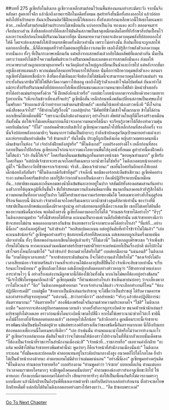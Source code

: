 ##บทที่ 275 ลูเซียกับไนติงเกล
ลูเซียวางเหล็กสามก้อนไว้บนพื้นห้องนอนอย่างระมัดระวัง จากนั้นจึงหลับตา สูดหายใจลึก แล้วนึกถึงภาพการฝึกในอดีตทั้งหมด สุดท้ายจึงยื่นมือทั้งสองออกไป แล้วปล่อยพลังไปยังเป้าหมาย
อันนาเป็นคนคิดวิธีฝึกแบบนี้ให้เธอเอง ทั้งยังเสกก้อนเหล็กพวกนี้ให้เธอโดยเฉพาะด้วย...เหล็กทั้งสามก้อนมีส่วนประกอบไม่เหมือนกัน แบ่งออกเป็นเงิน ทองแดง ตะกั่ว ตลอดจนสารเจือปนบางส่วน สิ่งที่เธอต้องทำก็คือเสกให้มันคืนสภาพเป็นธาตุเหมือนเดิมโดยที่ยังรักษาสิ่งปนเปื้อนไว้ และหาว่าเหล็กก้อนไหนมีปริมาณเงินมากที่สุด
นั่นหมายความว่าเธอจะต้องควบคุมพลังที่ปล่อยออกไปให้ดี โดยจะต้องเสกพลังใส่เป้าหมายเพียงครั้งเดียวเท่านั้น
เพราะไม่อย่างนั้น สิ่งปนเปื้อนจะถูกเสกให้แตกออกอีกขั้น...นี่ก็คือเหตุผลที่ว่าทำไมตอนอยู่ที่เมืองวาเลนเซีย เธอถึงได้รู้สึกว่าพลังตัวเองควบคุมยากนั่นเอง ทั้งๆ ที่เป็นกระดาษเหมือนกัน แต่หลังจากเสกพลังแล้วกลับได้ผลลัพธ์ที่แตกต่างกัน นั่นเป็นเพราะว่าเธอยังไม่เข้าใจความสัมพันธ์ระหว่างปริมาณพลังและผลของการเสกพลังนั่นเอง ส่งผลให้กระดาษบางส่วนถูกแยกธาตุหลายครั้ง จนวัตถุดิบส่วนใหญ่ถูกเปลี่ยนเป็นน้ำและก๊าซไป
แต่หลังจากที่มาอยู่เมืองชายแดนแล้ว พวกแม่มดก็สอนบทเรียนแรกให้กับเธอ นั่นคือการฝึกควบคุมพลังตัวเอง
ตอนแรกลูเซียยังไม่ค่อยเชื่อนักว่า สิ่งที่มองไม่เห็นและจับต้องไม่ได้ชนิดนี้จะสามารถควบคุมได้อย่างแม่นยำ จนกระทั่งอันนาสาธิตวิธีใช้ไฟสีดำวัดความยาวให้เธอดู เธอถึงได้รู้ว่าตัวเองเข้าใจผิดไปมหันต์ อันนาทำได้แม้กระทั่งปรับปริมาณพลังที่ปล่อยออกไปเพื่อเปลี่ยนขนาดและความหนาของไฟสีดำ มิหนำซ้ำเธอยังทำได้อย่างแม่นยำทุกครั้งด้วย
“พี่ ฝึกพลังอีกแล้วหรือ” เบลล์ชะโงกหน้าออกมาจากเตียงด้วยความอยากรู้อยากเห็น “เพิ่งจะกินข้าวเที่ยงเสร็จแท้ๆ”
ลูเซียมือสั่น เหล็กก้อนหนึ่งพลันเปลี่ยนสภาพเป็นเศษผงไปในพริบตา
“ข้าบอกแล้วนี่ว่าอย่ารบกวนข้าตอนข้าฝึกพลัง” เธอหันไปเขกหัวน้องสาวหนึ่งที “ตั้งใจอ่านหนังสือของเจ้าไป!”
“ก็ข้าอ่านไม่รู้เรื่องนี่” เบลล์บุ้ยปาก “มีศัพท์ที่ข้าไม่เข้าใจตั้งมากมาย ข้าไม่ได้อ่านออกเขียนได้เหมือนพี่นี่”
“เพราะฉะนั้นถึงต้องอ่านมากๆ อย่างไรเล่า ศัพท์ส่วนใหญ่ก็มีโครงสร้างเหมือนกันทั้งนั้น ต่อให้เจ้าไม่เคยเห็นมาก่อนก็น่าจะเดาความหมายได้นี่นา จะเรียนรู้ภาษาได้ก็ต้องทำความคุ้นเคยกับมันก่อน”
“ก็ได้” เบลล์หดศีรษะกลับเข้าไป
ลูเซียพุ่งความสนใจไปที่เหล็กก้อนที่สองอีกครั้ง จากนั้นจึงปล่อยพลังออกมาช้าๆ จินตนาการว่ามันเป็นผ้าบางๆ กำลังเข้าปกคลุมวัตถุเป้าหมายอย่างแผ่วเบาและห่อรอบมันอย่างมิดชิด
“เฮ้ ข้ามาแล้ว” ทันใดนั้น ประตูก็ถูกเปิดดังแอ๊ด หญิงสาวผมทองคนหนึ่งเดินเข้ามาในห้อง “เอ๋ เจ้ากำลังฝึกพลังอยู่หรือ”
“พี่ไนติงเกล!” เบลล์ร้องอย่างดีใจ
เหล็กก้อนที่สองกลายเป็นผงไปอีกก้อน
ลูเซียถอนใจก่อนจะกวาดผงโลหะบนพื้นใส่ถุงหนังทั้งหมด ดูท่าบ่ายนี้คงฝึกพลังไม่ได้แล้ว
“เอ้า อันนี้ให้เจ้า”
ไอศกรีมกลิ่นนมเข้มข้นถูกยื่นมาตรงหน้าเธอ
“ขอบคุณท่านมาก” ลูเซียรับไอศกรีมมา “แต่ปกติเจ้าชายจะทรงแจกไอศกรีมเฉพาะเวลาน้ำชาไม่ใช่หรือ”
ไนติงเกลตบหน้าอกอย่างภูมิใจ “นี่เป็นรางวัลที่ข้าขอจากเจ้าชายน่ะ จริงสิ...มีของเจ้าด้วยนะ” เธอยื่นไอศกรีมอีกแท่งให้เบลล์ เด็กน้อยถึงกับยิ้มร่า
“พี่ไนติงเกลดีกับข้าที่สุด!”
เจ้าเด็กนี่ พอมีของอร่อยล่ะลืมข้าเชียวนะ ลูเซียคิดอย่างระอา แต่พอไอศกรีมเข้าปาก เธอก็รู้สึกว่าหากตัวเองเป็นน้องสาว ก็คงมีปฏิกิริยาแบบนั้นเหมือนกัน...รสชาติของนมและกลิ่นหอมของน้ำผึ้งเข้มข้นละลายอยู่ในปาก รสสัมผัสทั้งสองผสมผสานกันอย่างลงตัวภายใต้อุณหภูมิที่เย็นชื่นใจ ขับให้รสหอมหวานยิ่งเด่นชัดมากขึ้น ขนาดกลืนลงคอแล้วยังรู้สึกได้ถึงความหอมเย็นที่อบอวลอยู่ในปาก
ไม่มีใครต้านทานความอร่อยของมันได้ โดยเฉพาะอย่างยิ่งในฤดูร้อนที่ร้อนจัดแบบนี้ มิน่าเล่า เจ้าชายถึงแจกไอศกรีมเฉพาะเวลาน้ำชาช่วงสุดสัปดาห์เท่านั้น ของว่างที่มีรสชาติเป็นเอกลักษณ์แบบนี้คงมีราคาสูงน่าดู อย่างน้อยตอนอยู่ที่เมืองวาเลนเซีย เธอก็ไม่เคยได้ยินชื่อของหวานชนิดนี้มาก่อน
พอคิดถึงตรงนี้ ลูเซียก็อดถามออกไปไม่ได้ “ท่านขอเจ้าชายได้อย่างไร”
“ฮิๆๆ” ไนติงเกลยกมุมปาก “ครั้งนี้ข้าสอบได้ที่สาม คะแนนเป็นรองแค่เวนดี้กับลีฟเท่านั้น แต่เจ้าชายทรงนึกว่าข้าจะสอบไม่ผ่าน พอผลออกมาตรงกันข้าม ข้าเลยขอรางวัลจากพระองค์ได้อย่างไรเล่า”
“ที่แท้ก็...อย่างนี้นี่เอง” เธอลังเลอยู่สักครู่ “แล้วข้าเล่า”
“หกสิบแปดคะแนน แต่อยู่อันดับที่เท่าไรข้าจำไม่ได้แล้ว”
“เอ่อ คะแนนข้าน้อยจัง” ลูเซียพูดอย่างเศร้าๆ ข้อสอบหนึ่งร้อยยี่สิบคะแนน แต่เธอตอบถูกเกินครึ่งมาแค่นิดเดียวเท่านั้น ทั้งๆ ที่เธอพออ่านออกเขียนได้อยู่แล้วแท้ๆ
“ก็ไม่เลวนี่” ไนติงเกลลูบศีรษะเธอ “เจ้าเพิ่งเข้าเรียนได้ไม่นาน หากคะแนนส่วนคณิตศาสตร์กับธรรมชาติวิทยาจะแย่หน่อยก็เป็นเรื่องปกติ ต่อไปถ้าไม่เข้าใจตรงไหนก็ถามข้าได้”
“แล้วข้าเล่า! ข้าถามด้วยได้หรือไม่!” เบลล์ยกมือถาม
“แน่นอนสิ” ไนติงเกลยิ้ม “ถามได้ทุกเวลาเลยล่ะ”
“หากข้าสอบระดับต้นผ่าน ก็จะได้ทำงานแล้วใช่หรือไม่”
“ของเจ้ายังไม่ถึงเวลาเสียหน่อย เจ้าชายตรัสแล้วว่าคนที่จะทำงานได้ต้องอายุสิบสี่ปีขึ้นไป เจ้าเพิ่งจะสิบขวบเท่านั้น จะรีบร้อนอะไรหนักหนา” ลูเซียถลึงตาใส่เธอ
แต่เด็กหญิงกลับตอบอย่างห้าวหาญว่า “ก็ข้าอยากช่วยแบ่งเบาภาระท่านไวๆ นี่ อย่างเรื่องแต่งงานมีลูกพวกนี้ก็ต้องใช้เงินทั้งนั้น หากเงินไม่พอก็ต้องอยู่อย่างขัดสน”
“นี่เจ้าไปฟังใครพูดมาอีกแล้วนี่” ลูเซียกุมขมับ
“ก็ท่านพ่ออย่างไรเล่า ข้าเห็นเขาบ่นบ่อยๆ ว่าจะเลี้ยงพวกเราไม่ไหวแล้ว”
“คิก” ไนติงเกลหลุดขำออกมา “หากเจ้าทำงานได้แล้ว เจ้าจะเลือกทำงานที่ไหน”
“ห้องปฏิบัติการเคมี!” เบลล์ชูมือ “ข้าอยากเป็นนักเล่นแร่แปรธาตุ จะได้ชื่อว่าเป็นปราชญ์ ได้รับความเคารพและคำสรรเสริญจากทุกคน!”
“แต่งานนี้...ข้าว่าอย่าดีกว่า” เธอส่ายหน้า “จริงๆ แล้วห้องปฏิบัติการน่ะอันตรายมากนะ”
“อันตรายหรือ” สองพี่น้องพร้อมใจกันถามด้วยความประหลาดใจ
“ใช่สิ” ไนติงเกลแบมือ “นอกจากจะต้องอยู่กับกรดตลอดเวลาแล้ว บางครั้งยังอาจถูกระเบิดด้วย ขนาดหัวหน้านักเล่นแร่แปรธาตุยังไม่รอดเลย คราวก่อนเพิ่งโดนระเบิดนิ้วขาดไปสี่นิ้ว หากไม่ใช่เพราะนาน่าช่วยไว้ล่ะก็ ชาตินี้คงไม่มีโอกาสได้จับหลอดทดลองแล้ว” เธอหยุดไปเล็กน้อย “แล้วอีกอย่าง ดูเหมือนระยะนี้เจ้าชายจะทรงพัฒนาดินปืนชนิดใหม่อยู่ด้วย แม้แต่พระองค์ยังทรงเห็นว่าของชนิดนี้อันตรายมากเลย นี่ก็ถึงกับแยกห้องทดลองเพื่องานนี้โดยเฉพาะทีเดียว”
“เอ่อ ถ้าเช่นนั้น ท่านพอแนะนำได้หรือไม่ว่าควรทำงานอะไรดี” ลูเซียคว้าเบลล์มากอด ตัดสินใจแล้วว่าจะไม่ยอมให้น้องสาวไปทำงานในที่ที่น่ากลัวแบบนั้นเด็ดขาด
“ก็ต้องเป็นเจ้าหน้าที่ราชการในสำนักงานเมืองน่ะสิ”
“เจ้าหน้าที่...ราชการหรือ” เธอทวนคำอีกฝ่าย
“อะแฮ่ม พอดีข้าได้ยินเจ้าชายทรงพึมพำคำนี้น่ะ พูดง่ายๆ ก็คือเจ้าหน้าที่สำนักงานเมืองนั่นล่ะ” ไนติงเกลกระแอม “ทั้งมั่นคงและปลอดภัย ค่าตอบแทนอยู่ในระดับปานกลางถึงสูง อนาคตก็ไปได้ไกลโลด ยิ่งถ้าได้เป็นหัวหน้ากองด้วยนะ ค่าตอบแทนไม่มีต่ำกว่าแม่มดแน่นอน”
“อย่างนี้นี่เอง” ลูเซียพูดอย่างครุ่นคิด
“พี่ไนติงเกล ท่านชอบเจ้าชายหรือ” เบลล์ร้องถาม “ท่านพูดคำว่า ‘เจ้าชาย’ บ่อยเหลือเกิน ท่านแม่บอกว่าเวลาคนเราชอบใครมากๆ จะมักพูดถึงคนคนนั้นบ่อยๆ”
คำถามของน้องสาวทำเอาลูเซียชะงักไป ให้ตายเถอะ เรื่องแบบนี้ถามออกมาได้อย่างไร เสียมารยาทจริงๆ ต่อให้เป็นเพื่อนกันยังไม่ควรถามตรงๆ แบบนี้เลย แล้วนี่อีกฝ่ายเป็นถึงรุ่นพี่ที่เธอเคารพด้วยซ้ำ เธอรีบปิดปากเบลล์อย่างร้อนรน ตั้งท่าจะขอโทษอีกฝ่ายเต็มที่ แต่กลับได้ยินไนติงเกลตอบอย่างตรงไปตรงมาว่า…
“อืม ข้าชอบพระองค์”
........................................


[Go To Next Chapter]( ./188.md)
